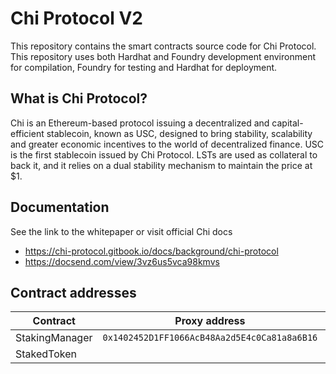 # Chi Protocol V2

This repository contains the smart contracts source code for Chi Protocol. This repository uses both Hardhat and Foundry development environment for compilation, Foundry for testing and Hardhat for deployment.

## What is Chi Protocol?

Chi is an Ethereum-based protocol issuing a decentralized and capital-efficient stablecoin, known as USC, designed to bring stability, scalability and greater economic incentives to the world of decentralized finance. USC is the first stablecoin issued by Chi Protocol. LSTs are used as collateral to back it, and it relies on a dual stability mechanism to maintain the price at $1.

## Documentation

See the link to the whitepaper or visit official Chi docs

- https://chi-protocol.gitbook.io/docs/background/chi-protocol
- https://docsend.com/view/3vz6us5vca98kmvs

## Contract addresses

| Contract       | Proxy address                                | Implementation address                       |
| -------------- | -------------------------------------------- | -------------------------------------------- |
| StakingManager | `0x1402452D1FF1066AcB48Aa2d5E4c0Ca81a8a6B16` | `0x15337D6CFbf69fB1446fA870288420d4498Fa6D3` |
| StakedToken    |                                              | `0xF40A7f75c0E5CF5FEfD56c40fDF494b58dAE5668` |
